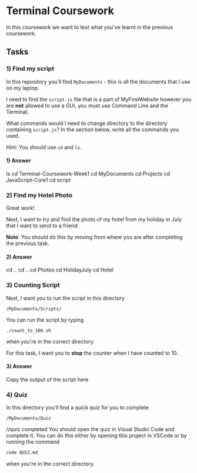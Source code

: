 # Terminal Coursework

In this coursework we want to test what you've learnt in the previous coursework.

## Tasks

### 1) Find my script

In this repository you'll find `MyDocuments` - this is all the documents that I use on my laptop.

I need to find the `script.js` file that is a part of MyFirstWebsite however you are **not** allowed to use a GUI, you must use Command Line and the Terminal.

What commands would I need to change directory to the directory containing `script.js`? In the section below, write all the commands you used.

Hint: You should use `cd` and `ls`.

#### 1) Answer
ls
cd Terminal-Coursework-Week1
cd MyDocuments
cd Projects
cd JavaScript-Core1
cd script

### 2) Find my Hotel Photo

Great work!

Next, I want to try and find the photo of my hotel from my holiday in July that I want to send to a friend.

**Note**: You should do this by moving from where you are after completing the previous task.

#### 2) Answer

cd ..
cd ..
cd Photos
cd HolidayJuly
cd Hotel

### 3) Counting Script

Next, I want you to run the script in this directory

```
/MyDocuments/Scripts/
```

You can run the script by typing

```
./count_to_100.sh
```

when you're in the correct directory.

For this task, I want you to **stop** the counter when I have counted to 10.

#### 3) Answer

Copy the output of the script here

<!-- Write your answer here -->

### 4) Quiz

In this directory you'll find a quick quiz for you to complete

```
/MyDocuments/Quiz
```
//quiz completed
You should open the quiz in Visual Studio Code and complete it. You can do this either by opening this project in VSCode or by running the command

```sh
code QUIZ.md
```

when you're in the correct directory.
